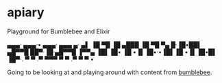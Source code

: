 # apiary
Playground for Bumblebee and Elixir

 ▄▄▄·  ▄▄▄·▪   ▄▄▄· ▄▄▄   ▄· ▄▌
▐█ ▀█ ▐█ ▄███ ▐█ ▀█ ▀▄ █·▐█▪██▌
▄█▀▀█  ██▀·▐█·▄█▀▀█ ▐▀▀▄ ▐█▌▐█▪
▐█ ▪▐▌▐█▪·•▐█▌▐█ ▪▐▌▐█•█▌ ▐█▀·.
 ▀  ▀ .▀   ▀▀▀ ▀  ▀ .▀  ▀  ▀ • 

Going to be looking at and playing around with content from [bumblebee](https://github.com/elixir-nx/bumblebee).
